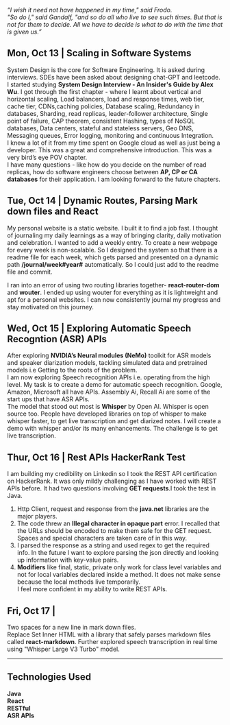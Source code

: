 *“I wish it need not have happened in my time," said Frodo.*  
*"So do I," said Gandalf, "and so do all who live to see such times. But that is not for them to decide. All we have to decide is what to do with the time that is given us.”*

## Mon, Oct 13 | Scaling in Software Systems 
System Design is the core for Software Engineering. It is asked during interviews. SDEs have been asked about designing chat-GPT and leetcode.  
I started studying **System Design Interview - An Insider's Guide by Alex Wu**. I got through the first chapter - where I learnt about vertical and horizontal scaling, Load balancers, load and response times, web tier, cache tier, CDNs,caching policies,  Database scaling, Redundancy in databases, Sharding, read replicas, leader-follower architecture, Single point of failure, CAP theorem, consistent Hashing, types of NoSQL databases, Data centers, stateful and stateless servers, Geo DNS, Messaging queues,  Error logging, monitoring and continuous Integration.  
I knew a lot of it from my time spent on Google cloud as well as just being a developer.  This was a great and comprehensive introduction. This was a very bird’s eye POV chapter.  
I have many questions - like how do you decide on the number of read replicas, how do software engineers choose between **AP, CP or CA databases** for their application. I am looking forward to the future chapters. 


## Tue, Oct 14 | Dynamic Routes, Parsing Mark down files and React 
My personal website is a static website. I built it to find a job fast. I thought of journaling my daily learnings as a way of bringing clarity, daily motivation and celebration. 
I wanted to add a weekly entry. To create a new webpage for every week is non-scalable. So I designed the system so that there is a readme file for each week, which gets parsed and presented on a dynamic path **/journal/week#year#** automatically. So I could just add to the readme file and commit. 

I ran into an error of using two routing libraries together- **react-router-dom** and **wouter**. I ended up using wouter for everything as it is lightweight and apt for a personal websites. I can now consistently journal my progress and stay motivated on this journey. 

## Wed, Oct 15 | Exploring Automatic Speech Recogntion (ASR) APIs
After exploring **NVIDIA’s Neural modules (NeMo)** toolkit for ASR models and speaker diarization models, tackling simulated data and pretrained models i.e Getting to the roots of the problem.  
I am now exploring Speech recognition APIs i.e. operating from the high level.  My task is to create a demo for automatic speech recognition. 
Google, Amazon, Microsoft all have APIs. Assembly Ai, Recall Ai are some of the start ups that have ASR APIs.  
The model that stood out most is **Whisper** by Open AI. Whisper is open source too. People have developed libraries on top of whisper to make whisper faster, to get live transcription and get diarized notes. I will create a demo with whisper and/or its many enhancements. The challenge is to get live transcription. 

## Thur, Oct 16 | Rest APIs HackerRank Test 
I am building my credibility on Linkedin so I took the REST API certification on HackerRank. It was only mildly challenging as I have worked with REST APIs before. It had two questions involving **GET requests**.I took the test in Java.
   1. Http Client, request and response from the **java.net** libraries are the major players.
   2. The code threw an **Illegal character in opaque part** error. I recalled that the URLs should be encoded to make them safe for the GET request. Spaces and special characters are taken care of in this way.
   3. I parsed the response as a string and used regex to get the required info. In the future I want to explore parsing the json directly and looking up information with key-value pairs.
   4. **Modifiers** like final, static, private only work for class level variables and not for local variables declared inside a method. It does not make sense because the local methods live temporarily.  
I feel more confident in my ability to write REST APIs.

## Fri, Oct 17 | 
Two spaces for a new line in mark down files.  
Replace Set Inner HTML with a library that safely parses markdown files called **react-markdown**. 
Further explored speech transcription in real time using "Whisper Large V3 Turbo" model. 

---

## Technologies Used
**Java**   
**React**  
**RESTful**  
**ASR APIs**  